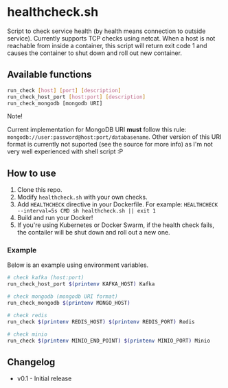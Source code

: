 # healthcheck.sh

Script to check service health (by health means connection to
outside service). Currently supports TCP checks using netcat.
When a host is not reachable from inside a container, this
script will return exit code 1 and causes the container to
shut down and roll out new container.

## Available functions

```sh
run_check [host] [port] [description]
run_check_host_port [host:port] [description]
run_check_mongodb [mongodb URI]
```

Note!

Current implementation for MongoDB URI **must** follow this rule:
`mongodb://user:password@host:port/databasename`. Other version of
this URI format is currently not suported (see the source for
more info) as I'm not very well experienced with shell script :P

## How to use

1. Clone this repo.
2. Modify `healthcheck.sh` with your own checks.
3. Add `HEALTHCHECK` directive in your Dockerfile. For example: 
    `HEALTHCHECK --interval=5s CMD sh healthcheck.sh || exit 1`
4. Build and run your Docker!
5. If you're using Kubernetes or Docker Swarm, if the health check
   fails, the contailer will be shut down and roll out a new one.

### Example

Below is an example using environment variables.

```sh
# check kafka (host:port)
run_check_host_port $(printenv KAFKA_HOST) Kafka

# check mongodb (mongodb URI format)
run_check_mongodb $(printenv MONGO_HOST)

# check redis
run_check $(printenv REDIS_HOST) $(printenv REDIS_PORT) Redis

# check minio
run_check $(printenv MINIO_END_POINT) $(printenv MINIO_PORT) Minio
```

## Changelog

- v0.1 - Initial release
